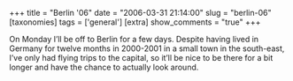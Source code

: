 +++
title = "Berlin '06"
date = "2006-03-31 21:14:00"
slug = "berlin-06"
[taxonomies]
tags = ['general']
[extra]
show_comments = "true"
+++

On Monday I’ll be off to Berlin for a few days. Despite having lived in Germany for twelve months in 2000-2001 in a small town in the south-east, I’ve only had flying trips to the capital, so it’ll be nice to be there for a bit longer and have the chance to actually look around.
